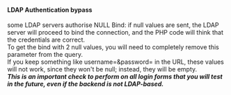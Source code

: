 #### LDAP Authentication bypass
some LDAP servers authorise NULL Bind: if null values are sent, the LDAP server will proceed to bind the connection, and the PHP code will think that the credentials are correct.  
To get the bind with 2 null values, you will need to completely remove this parameter from the query.  
If you keep something like username=&password= in the URL, these values will not work, since they won't be null; instead, they will be empty.  
_**This is an important check to perform on all login forms that you will test in the future, even if the backend is not LDAP-based.**_
